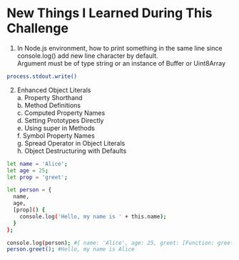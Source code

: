 # New Things I Learned During This Challenge

1. In Node.js environment, how to print something in the same line since console.log() add new line character by default.  
   Argument must be of type string or an instance of Buffer or Uint8Array

```bash
process.stdout.write()
```

2. Enhanced Object Literals  
   a. Property Shorthand  
   b. Method Definitions  
   c. Computed Property Names  
   d. Setting Prototypes Directly  
   e. Using super in Methods  
   f. Symbol Property Names  
   g. Spread Operator in Object Literals  
   h. Object Destructuring with Defaults

```bash
let name = 'Alice';
let age = 25;
let prop = 'greet';

let person = {
  name,
  age,
  [prop]() {
    console.log('Hello, my name is ' + this.name);
  }
};

console.log(person); #{ name: 'Alice', age: 25, greet: [Function: greet] }
person.greet(); #Hello, my name is Alice
```
